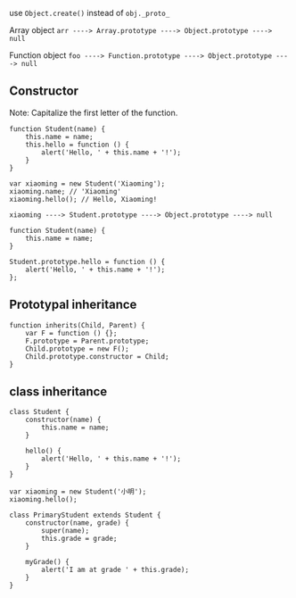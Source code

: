 use ```Object.create()``` instead of ```obj._proto_```

Array object
```arr ----> Array.prototype ----> Object.prototype ----> null```

Function object
```foo ----> Function.prototype ----> Object.prototype ----> null```

## Constructor
Note: Capitalize the first letter of the function.
```
function Student(name) {
    this.name = name;
    this.hello = function () {
        alert('Hello, ' + this.name + '!');
    }
}
```
```
var xiaoming = new Student('Xiaoming');
xiaoming.name; // 'Xiaoming'
xiaoming.hello(); // Hello, Xiaoming!
```
```xiaoming ----> Student.prototype ----> Object.prototype ----> null```
```
function Student(name) {
    this.name = name;
}

Student.prototype.hello = function () {
    alert('Hello, ' + this.name + '!');
};
```

## Prototypal inheritance
```
function inherits(Child, Parent) {
    var F = function () {};
    F.prototype = Parent.prototype;
    Child.prototype = new F();
    Child.prototype.constructor = Child;
}
```

## class inheritance
```
class Student {
    constructor(name) {
        this.name = name;
    }

    hello() {
        alert('Hello, ' + this.name + '!');
    }
}
```
```
var xiaoming = new Student('小明');
xiaoming.hello();
```
```
class PrimaryStudent extends Student {
    constructor(name, grade) {
        super(name);
        this.grade = grade;
    }

    myGrade() {
        alert('I am at grade ' + this.grade);
    }
}
```
